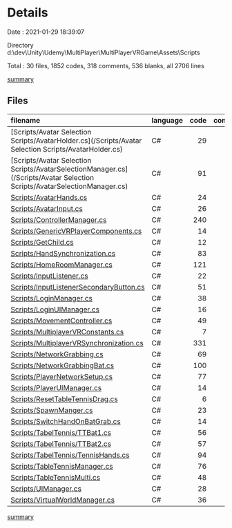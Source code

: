 # Details

Date : 2021-01-29 18:39:07

Directory d:\dev\Unity\Udemy\MultiPlayer\MultiPlayerVRGame\Assets\Scripts

Total : 30 files,  1852 codes, 318 comments, 536 blanks, all 2706 lines

[summary](results.md)

## Files
| filename | language | code | comment | blank | total |
| :--- | :--- | ---: | ---: | ---: | ---: |
| [Scripts/Avatar Selection Scripts/AvatarHolder.cs](/Scripts/Avatar Selection Scripts/AvatarHolder.cs) | C# | 29 | 2 | 7 | 38 |
| [Scripts/Avatar Selection Scripts/AvatarSelectionManager.cs](/Scripts/Avatar Selection Scripts/AvatarSelectionManager.cs) | C# | 91 | 12 | 29 | 132 |
| [Scripts/AvatarHands.cs](/Scripts/AvatarHands.cs) | C# | 24 | 2 | 10 | 36 |
| [Scripts/AvatarInput.cs](/Scripts/AvatarInput.cs) | C# | 26 | 5 | 13 | 44 |
| [Scripts/ControllerManager.cs](/Scripts/ControllerManager.cs) | C# | 240 | 80 | 45 | 365 |
| [Scripts/GenericVRPlayerComponents.cs](/Scripts/GenericVRPlayerComponents.cs) | C# | 14 | 2 | 7 | 23 |
| [Scripts/GetChild.cs](/Scripts/GetChild.cs) | C# | 12 | 2 | 5 | 19 |
| [Scripts/HandSynchronization.cs](/Scripts/HandSynchronization.cs) | C# | 83 | 6 | 19 | 108 |
| [Scripts/HomeRoomManager.cs](/Scripts/HomeRoomManager.cs) | C# | 121 | 2 | 29 | 152 |
| [Scripts/InputListener.cs](/Scripts/InputListener.cs) | C# | 22 | 5 | 6 | 33 |
| [Scripts/InputListenerSecondaryButton.cs](/Scripts/InputListenerSecondaryButton.cs) | C# | 51 | 3 | 14 | 68 |
| [Scripts/LoginManager.cs](/Scripts/LoginManager.cs) | C# | 38 | 2 | 13 | 53 |
| [Scripts/LoginUIManager.cs](/Scripts/LoginUIManager.cs) | C# | 16 | 2 | 7 | 25 |
| [Scripts/MovementController.cs](/Scripts/MovementController.cs) | C# | 49 | 4 | 19 | 72 |
| [Scripts/MultiplayerVRConstants.cs](/Scripts/MultiplayerVRConstants.cs) | C# | 7 | 0 | 5 | 12 |
| [Scripts/MultiplayerVRSynchronization.cs](/Scripts/MultiplayerVRSynchronization.cs) | C# | 331 | 119 | 131 | 581 |
| [Scripts/NetworkGrabbing.cs](/Scripts/NetworkGrabbing.cs) | C# | 69 | 2 | 13 | 84 |
| [Scripts/NetworkGrabbingBat.cs](/Scripts/NetworkGrabbingBat.cs) | C# | 100 | 2 | 23 | 125 |
| [Scripts/PlayerNetworkSetup.cs](/Scripts/PlayerNetworkSetup.cs) | C# | 77 | 5 | 18 | 100 |
| [Scripts/PlayerUIManager.cs](/Scripts/PlayerUIManager.cs) | C# | 14 | 1 | 4 | 19 |
| [Scripts/ResetTableTennisDrag.cs](/Scripts/ResetTableTennisDrag.cs) | C# | 6 | 0 | 3 | 9 |
| [Scripts/SpawnManger.cs](/Scripts/SpawnManger.cs) | C# | 23 | 6 | 7 | 36 |
| [Scripts/SwitchHandOnBatGrab.cs](/Scripts/SwitchHandOnBatGrab.cs) | C# | 14 | 2 | 6 | 22 |
| [Scripts/TabelTennis/TTBat1.cs](/Scripts/TabelTennis/TTBat1.cs) | C# | 56 | 16 | 17 | 89 |
| [Scripts/TabelTennis/TTBat2.cs](/Scripts/TabelTennis/TTBat2.cs) | C# | 57 | 16 | 16 | 89 |
| [Scripts/TabelTennis/TennisHands.cs](/Scripts/TabelTennis/TennisHands.cs) | C# | 94 | 11 | 13 | 118 |
| [Scripts/TableTennisManager.cs](/Scripts/TableTennisManager.cs) | C# | 76 | 2 | 21 | 99 |
| [Scripts/TableTennisMulti.cs](/Scripts/TableTennisMulti.cs) | C# | 48 | 2 | 17 | 67 |
| [Scripts/UIManager.cs](/Scripts/UIManager.cs) | C# | 28 | 1 | 7 | 36 |
| [Scripts/VirtualWorldManager.cs](/Scripts/VirtualWorldManager.cs) | C# | 36 | 4 | 12 | 52 |

[summary](results.md)